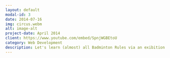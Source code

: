 ```yaml
---
layout: default
modal-id: 3
date: 2014-07-16
img: circus.webm
alt: image-alt
project-date: April 2014
client: https://www.youtube.com/embed/SpnjWGBEtoU
category: Web Development
description: Let's learn (almost) all Badminton Rules via an exibition match.
---
```

